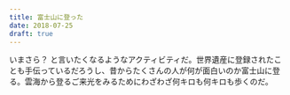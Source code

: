 ```yaml
---
title: 富士山に登った
date: 2018-07-25
draft: true
---
```


いまさら？ と言いたくなるようなアクティビティだ。世界遺産に登録されたことも手伝っているだろうし、昔からたくさんの人が何が面白いのか富士山に登る。雲海から登るご来光をみるためにわざわざ何キロも何キロも歩くのだ。